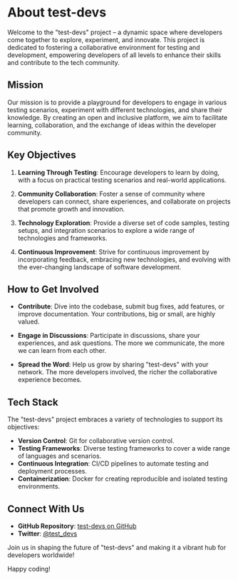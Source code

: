 # About test-devs

Welcome to the "test-devs" project – a dynamic space where developers come together to explore, experiment, and innovate. This project is dedicated to fostering a collaborative environment for testing and development, empowering developers of all levels to enhance their skills and contribute to the tech community.

## Mission

Our mission is to provide a playground for developers to engage in various testing scenarios, experiment with different technologies, and share their knowledge. By creating an open and inclusive platform, we aim to facilitate learning, collaboration, and the exchange of ideas within the developer community.

## Key Objectives

1. **Learning Through Testing**: Encourage developers to learn by doing, with a focus on practical testing scenarios and real-world applications.

2. **Community Collaboration**: Foster a sense of community where developers can connect, share experiences, and collaborate on projects that promote growth and innovation.

3. **Technology Exploration**: Provide a diverse set of code samples, testing setups, and integration scenarios to explore a wide range of technologies and frameworks.

4. **Continuous Improvement**: Strive for continuous improvement by incorporating feedback, embracing new technologies, and evolving with the ever-changing landscape of software development.

## How to Get Involved

- **Contribute**: Dive into the codebase, submit bug fixes, add features, or improve documentation. Your contributions, big or small, are highly valued.

- **Engage in Discussions**: Participate in discussions, share your experiences, and ask questions. The more we communicate, the more we can learn from each other.

- **Spread the Word**: Help us grow by sharing "test-devs" with your network. The more developers involved, the richer the collaborative experience becomes.

## Tech Stack

The "test-devs" project embraces a variety of technologies to support its objectives:

- **Version Control**: Git for collaborative version control.
- **Testing Frameworks**: Diverse testing frameworks to cover a wide range of languages and scenarios.
- **Continuous Integration**: CI/CD pipelines to automate testing and deployment processes.
- **Containerization**: Docker for creating reproducible and isolated testing environments.

## Connect With Us

- **GitHub Repository**: [test-devs on GitHub](https://github.com/your-username/test-devs)
- **Twitter**: [@test_devs](https://twitter.com/test_devs)

Join us in shaping the future of "test-devs" and making it a vibrant hub for developers worldwide!

Happy coding!
